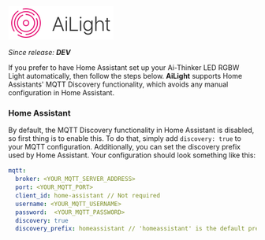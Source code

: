 ![](images/ailight_logo.png)

_Since release: **DEV**_

If you prefer to have Home Assistant set up your Ai-Thinker LED RGBW Light automatically, then follow the steps below. **AiLight** supports Home Assistants' MQTT Discovery functionality, which avoids any manual configuration in Home Assistant.

### Home Assistant
By default, the MQTT Discovery functionality in Home Assistant is disabled, so first thing is to enable this. To do that, simply add `discovery: true` to your MQTT configuration. Additionally, you can set the discovery prefix used by Home Assistant. Your configuration should look something like this:

```YAML
mqtt:
  broker: <YOUR_MQTT_SERVER_ADDRESS>
  port: <YOUR_MQTT_PORT>
  client_id: home-assistant // Not required
  username: <YOUR_MQTT_USERNAME>
  password:  <YOUR_MQTT_PASSWORD>
  discovery: true
  discovery_prefix: homeassistant // 'homeassistant' is the default prefix, but can of course be changed
```
  